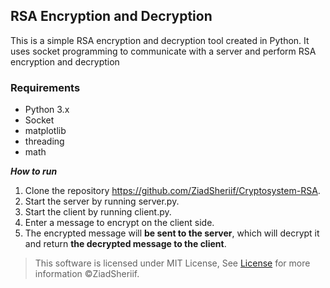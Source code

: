 ## RSA Encryption and Decryption
This is a simple RSA encryption and decryption tool created in Python. It uses socket programming to communicate with a server and perform RSA encryption and decryption

### Requirements
- Python 3.x
- Socket 
- matplotlib 
- threading
- math

***How to run***
1. Clone the repository https://github.com/ZiadSheriif/Cryptosystem-RSA.
2. Start the server by running server.py.
3. Start the client by running client.py.
4. Enter a message to encrypt on the client side.
5. The encrypted message will **be sent to the server**, which will decrypt it and return **the decrypted message to the client**.

> This software is licensed under MIT License,
> See [License](https://github.com/ZiadSheriif/Cryptosystem-RSA/blob/master/License) for more information ©ZiadSheriif.